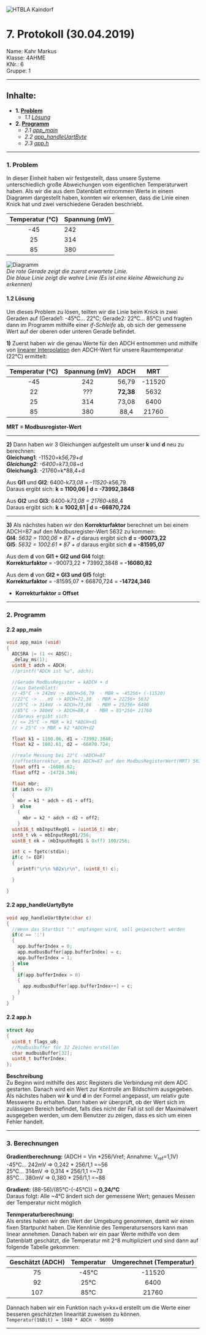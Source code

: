 ![HTBLA Kaindorf](https://github.com/HTLMechatronics/m15-la1-sx/blob/kahmam15/rsz_htl_kaindorf_logosvg.png)
# 7. Protokoll (30.04.2019)
Name: Kahr Markus  
Klasse: 4AHME  
KNr.: 6  
Gruppe: 1  
___

## Inhalte:  

* **1. [Problem](#Server-client)**  
   * *1.1 [Lösung](#response)*  
* **2. [Programm](#Programm)**  
   * *2.1 [app_main](#Main-Programm)* 
   * *2.2 [app_handleUartByte](#Register-Konfiguration)*  
   * *2.3 [app.h](#header)*   
   
___
  <a name="Server-client"></a>
### 1. Problem
In dieser Einheit haben wir festgestellt, dass unsere Systeme unterschiedlich große Abweichungen vom eigentlichen Temperaturwert haben. 
Als wir die aus dem Datenblatt entnommen Werte in einem Diagramm dargestellt haben, konnten wir erkennen, dass die Linie einen Knick hat und zwei verschiedene Geraden beschriebt.  

| Temperatur (°C) | Spannung (mV) |  
|:---------------:|:--------------|  
|-45 |242 |
|25  |314 |
|85  |380 |

![Diagramm](https://github.com/HTLMechatronics/m15-la1-sx/blob/kahmam15/Diagramm.PNG)  
*Die rote Gerade zeigt die zuerst erwartete Linie.*  
*Die blaue Linie  zeigt die wahre Linie (Es ist eine kleine Abweichung zu erkennen)*
    
<a name="response"></a>
#### 1.2 Lösung  
Um dieses Problem zu lösen, teilten wir die Linie beim Knick in zwei Geraden auf (Gerade1: -45°C... 22°C; Gerade2: 22°C... 85°C) und fragten dann im Programm mithilfe einer *if-Schleife* ab, ob sich der gemessene Wert auf der oberen oder unteren Gerade befindet.  
  
**1)** Zuerst haben wir die genau Werte für den ADCH entnommen und mithilfe von [linearer Interpolation] den ADCH-Wert für unsere Raumtemperatur (22°C) ermittelt:  

| Temperatur (°C) | Spannung (mV) | ADCH | MRT |  
|:---------------:|:-------------:|:----:|:---:|  
|-45 |242 |56,79 |-11520 |
|22  |??? |**72,38** | 5632 |
|25  |314 |73,08 |6400 |
|85  |380 |88,4  |21760 |  
  
**MRT = Modbusregister-Wert**  
  
___
**2)** Dann haben wir 3 Gleichungen aufgestellt um unser **k** und **d** neu zu berechnen:  
**Gleichung1**: -11520=k*56,79+d  
**Gleichung2**: -6400=k*73,08+d  
**Gleichung3**: -21760=k*88,4+d  

Aus **Gl1** und **Gl2**: 6400-k*73,08  = -11520-k*56,79  
Daraus ergibt sich: **k = 1100,06 | d = -73992,3848**  
  
Aus **Gl2** und **Gl3**: 6400-k*73,08 = 21760-k*88,4  
Daraus ergibt sich: **k = 1002,61 | d = -66870,724**  
  
___
**3)** Als nächstes haben wir den **Korrekturfaktor** berechnet um bei einem ADCH=87 auf den Modbusregister-Wert 5632 zu kommen:  
**Gl4**: *5632 = 1100,06 * 87 + d* daraus ergibt sich **d = -90073,22**  
**Gl5**: *5632 = 1002.61 * 87 + d* daraus ergibt sich **d = -81595,07**  
  
Aus dem **d** von **Gl1 + Gl2 und Gl4** folgt:  
**Korrekturfaktor** = -90073,22 + 73992,3848 = **-16080,82**  
  
Aus dem **d** von **Gl2 + Gl3 und Gl5** folgt:  
**Korrekturfaktor** = -81595,07 + 66870,724 = **-14724,346**  
  
* **Korrekturfaktor = Offset**  


___  

<a name="Programm"></a>
### 2. Programm   
    
<a name="Main-Programm"></a>
#### 2.2 app_main
```c
void app_main (void)
{
  ADCSRA |= (1 << ADSC);
  _delay_ms(1);
  uint8_t adch = ADCH;
  //printf("ADCH ist %u", adch);

  //Gerade ModbusRegister = kADCH + d
  //aus Datenblatt: 
  //-45°C -> 242mV -> ADCH=56,79  - MBR = -45256+ (-11520)
  //22°C -> ...mV -> ADCH=72,38  - MBR = 22256+ 5632
  //25°C -> 314mV -> ADCH=73,08  - MBR = 25256+ 6400
  //85°C -> 380mV -> ADCH=88,4  - MBR = 85*256+ 21760
  //daraus ergibt sich:
  // <= 25°C -> MBR = k1 *ADCH+d1
  // > 25°C -> MBR = k2 *ADCH+d2

  float k1 = 1100.06, d1 = -73992.3848;
  float k2 = 1002.61, d2 = -66870.724;

  //reale Messung bei 22°C ->ADCH=87
  //offsetkorrektur, um bei ADCH=87 auf den ModbusRegisterWert(MRT) 5632 zu kommen
  float off1 = -16080.82;
  float off2 = -14724.346;

  float mbr;
  if (adch <= 87)
  {
    mbr = k1 * adch + d1 + off1;
  }  else
    {
      mbr = k2 * adch + d2 + off2;
    }
  uint16_t mbInputReg01 = (uint16_t) mbr;
  int8_t vk = mbInputReg01/256;
  uint8_t nk = (mbInputReg01 & 0xff) 100/256;

  int c = fgetc(stdin);
  if(c != EOF)
  {
    printf("\r\n %02x\r\n", (uint8_t) c);

  }

}
```  
<a name="Register-Konfiguration"></a>
#### 2.2 app_handleUartyByte

```c
void app_handleUartByte(char c)
{
  //Wenn das Startbit ":" empfangen wird, soll gespeichert werden
  if(c == ':')
  {
    app.bufferIndex = 0;
    app.mudbusBuffer[app.bufferIndex] = c;
    app.bufferIndex = 1;
  } else
  {
    if(app.bufferIndex > 0)
    {
      app.mudbusBuffer[app.bufferIndex++] = c;
    }
  }
}
```  

<a name="header"></a>
#### 2.2 app.h  

```c
struct App
{
  uint8_t flags_u8;
  //Modbusbuffer für 32 Zeichen erstellen
  char mudbusBuffer[32];
  uint8_t bufferIndex;
};
```

**Beschreibung**  
Zu Beginn wird mithilfe des ```ADSC``` Registers die Verbindung mit dem ADC gestarten. Danach wird ein Wert zur Kontrolle am Bildschirm ausgegeben. Als nächstes haben wir **k** und **d** in der Formel angepasst, um relativ gute Messwerte zu erhalten. Dann haben wir überprüft, ob der Wert sich im zulässigen Bereich befindet, falls dies nicht der Fall ist soll der Maximalwert ausgegeben werden, um dem Benutzer zu zeigen, dass es sich um einen Fehler handelt.
___
  
<a name="Berechnung"></a>
### 3. Berechnungen 

**Gradientberechnung:**  (ADCH = Vin *256/Vref; Annahme: V<sub>ref</sub>=1,1V)  
-45°C… 242mV => 0,242 * 256/1,1 =~56  
 25°C… 314mV => 0,314 * 256/1,1 =~73  
 85°C… 380mV => 0,380 * 256/1,1 =~88  
   
 **Gradient:** (88-56)/(85°C-(-45°C)) = **0,24/°C**   
 Daraus folgt: Alle ~4°C ändert sich der gemessene Wert; genaues Messen der Temperatur nicht möglich  
   
**Tenmperaturberechnung:**  
Als erstes haben wir den Wert der Umgebung genommen, damit wir einen fixen Startpunkt haben. Die Kennlinie des Temperatursensors kann man linear annehmen. Danach haben wir ein paar Werte mithilfe von dem Datenblatt geschätzt, die Temperatur mit 2^8 multipliziert und sind dann auf folgende Tabelle gekommen:

| Geschätzt (ADCH) |Temperatur| Umgerechnet (Temperatur) |
|:---------------:|:--------:|:------------------------:|
|    75           |-45°C     |    -11520                |  
|    92           |25°C      |     6400                 |
|    107          |85°C      |    21760                 |
  
Dannach haben wir ein Funktion nach y=kx+d erstellt um die Werte einer besseren geschätzten linearität zuweisen zu können.  
```Temperatur(16Bit) = 1040 * ADCH - 96000```  
  
___  

[linearer Interpolation]:https://www.bauformeln.de/mathematik/lineare-interpolation/
